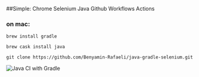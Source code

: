 ##Simple: 
Chrome Selenium Java Github Workflows Actions

### on mac:

```brew install gradle```

```brew cask install java```

```git clone https://github.com/Benyamin-Rafaeli/java-gradle-selenium.git```

![Java CI with Gradle](https://github.com/Benyamin-Rafaeli/java-gradle-selenium/workflows/Java%20CI%20with%20Gradle/badge.svg?branch=master)